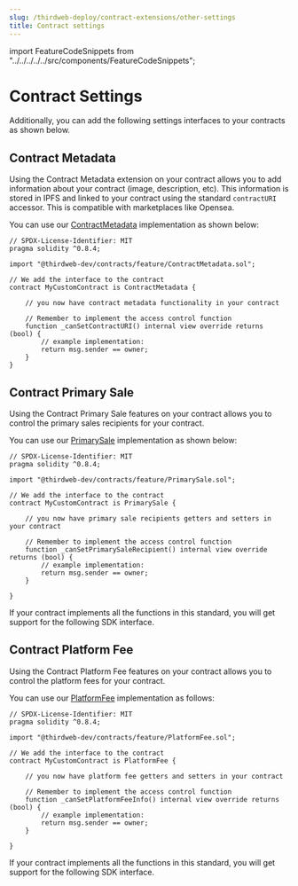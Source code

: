 ```yaml
---
slug: /thirdweb-deploy/contract-extensions/other-settings
title: Contract settings
---
```


import FeatureCodeSnippets from "../../../../../src/components/FeatureCodeSnippets";

# Contract Settings

Additionally, you can add the following settings interfaces to your contracts as shown below.

## Contract Metadata

Using the Contract Metadata extension on your contract allows you to add information about your contract (image, description, etc). This information is stored in IPFS and linked to your contract using the standard `contractURI` accessor. This is compatible with marketplaces like Opensea.

You can use our [ContractMetadata](https://portal.thirdweb.com/contracts/ContractMetadata) implementation as shown below:

```solidity
// SPDX-License-Identifier: MIT
pragma solidity ^0.8.4;

import "@thirdweb-dev/contracts/feature/ContractMetadata.sol";

// We add the interface to the contract
contract MyCustomContract is ContractMetadata {

    // you now have contract metadata functionality in your contract

    // Remember to implement the access control function
    function _canSetContractURI() internal view override returns (bool) {
        // example implementation:
        return msg.sender == owner;
    }
}
```

## Contract Primary Sale

Using the Contract Primary Sale features on your contract allows you to control the primary sales recipients for your contract.

You can use our [PrimarySale](https://portal.thirdweb.com/contracts/PrimarySale) implementation as shown below:

```solidity
// SPDX-License-Identifier: MIT
pragma solidity ^0.8.4;

import "@thirdweb-dev/contracts/feature/PrimarySale.sol";

// We add the interface to the contract
contract MyCustomContract is PrimarySale {

    // you now have primary sale recipients getters and setters in your contract

    // Remember to implement the access control function
    function _canSetPrimarySaleRecipient() internal view override returns (bool) {
        // example implementation:
        return msg.sender == owner;
    }

}
```

If your contract implements all the functions in this standard, you will get support for the following SDK interface.

<FeatureCodeSnippets featureName="PrimarySale" />

## Contract Platform Fee

Using the Contract Platform Fee features on your contract allows you to control the platform fees for your contract.

You can use our [PlatformFee](https://portal.thirdweb.com/contracts/PlatformFee) implementation as follows:

```solidity
// SPDX-License-Identifier: MIT
pragma solidity ^0.8.4;

import "@thirdweb-dev/contracts/feature/PlatformFee.sol";

// We add the interface to the contract
contract MyCustomContract is PlatformFee {

    // you now have platform fee getters and setters in your contract

    // Remember to implement the access control function
    function _canSetPlatformFeeInfo() internal view override returns (bool) {
        // example implementation:
        return msg.sender == owner;
    }

}
```

If your contract implements all the functions in this standard, you will get support for the following SDK interface.

<FeatureCodeSnippets featureName="PlatformFee" />
